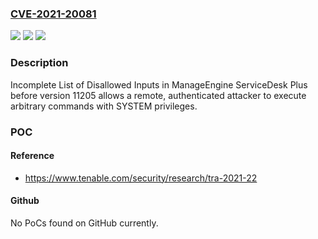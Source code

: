 ### [CVE-2021-20081](https://cve.mitre.org/cgi-bin/cvename.cgi?name=CVE-2021-20081)
![](https://img.shields.io/static/v1?label=Product&message=ManageEngine%20ServiceDesk%20Plus&color=blue)
![](https://img.shields.io/static/v1?label=Version&message=n%2Fa&color=blue)
![](https://img.shields.io/static/v1?label=Vulnerability&message=Incomplete%20List%20of%20Disallowed%20Inputs%20leading%20to%20Authenticated%20Remote%20Command%20Execution&color=brighgreen)

### Description

Incomplete List of Disallowed Inputs in ManageEngine ServiceDesk Plus before version 11205 allows a remote, authenticated attacker to execute arbitrary commands with SYSTEM privileges.

### POC

#### Reference
- https://www.tenable.com/security/research/tra-2021-22

#### Github
No PoCs found on GitHub currently.

